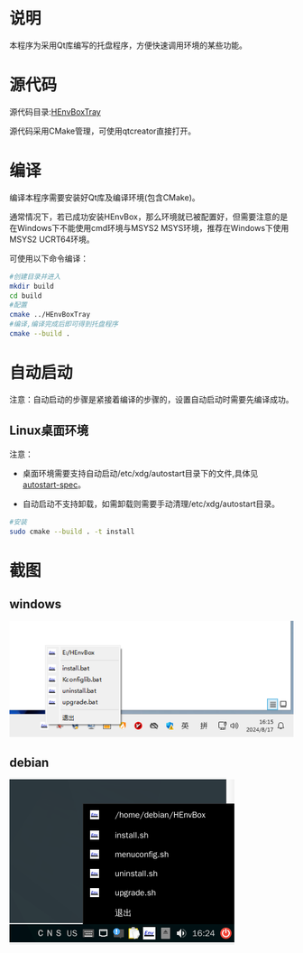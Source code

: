 # 说明

本程序为采用Qt库编写的托盘程序，方便快速调用环境的某些功能。

# 源代码

源代码目录:[HEnvBoxTray](HEnvBoxTray)

源代码采用CMake管理，可使用qtcreator直接打开。

# 编译

编译本程序需要安装好Qt库及编译环境(包含CMake)。

通常情况下，若已成功安装HEnvBox，那么环境就已被配置好，但需要注意的是在Windows下不能使用cmd环境与MSYS2 MSYS环境，推荐在Windows下使用MSYS2 UCRT64环境。

可使用以下命令编译：

```bash
#创建目录并进入
mkdir build
cd build
#配置
cmake ../HEnvBoxTray
#编译,编译完成后即可得到托盘程序
cmake --build .
```

# 自动启动

注意：自动启动的步骤是紧接着编译的步骤的，设置自动启动时需要先编译成功。

## Linux桌面环境

注意：

- 桌面环境需要支持自动启动/etc/xdg/autostart目录下的文件,具体见[autostart-spec](https://specifications.freedesktop.org/autostart-spec/0.5/)。

- 自动启动不支持卸载，如需卸载则需要手动清理/etc/xdg/autostart目录。

```bash
#安装
sudo cmake --build . -t install
```



# 截图

## windows

![HEnvBoxTray_Windows](image/HEnvBoxTray_Windows.png)

## debian

![HEnvBoxTray_Windows](image/HEnvBoxTray_debian.png)

